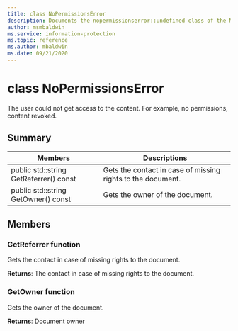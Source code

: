 ```yaml
---
title: class NoPermissionsError 
description: Documents the nopermissionserror::undefined class of the Microsoft Information Protection (MIP) SDK.
author: msmbaldwin
ms.service: information-protection
ms.topic: reference
ms.author: mbaldwin
ms.date: 09/21/2020
---
```


# class NoPermissionsError 
The user could not get access to the content. For example, no permissions, content revoked.
  
## Summary
 Members                        | Descriptions                                
--------------------------------|---------------------------------------------
public std::string GetReferrer() const  |  Gets the contact in case of missing rights to the document.
public std::string GetOwner() const  |  Gets the owner of the document.
  
## Members
  
### GetReferrer function
Gets the contact in case of missing rights to the document.

  
**Returns**: The contact in case of missing rights to the document.
  
### GetOwner function
Gets the owner of the document.

  
**Returns**: Document owner